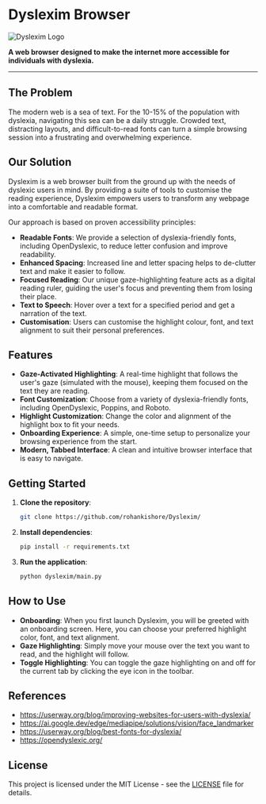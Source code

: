 # Dyslexim Browser

![Dyslexim Logo](https://raw.githubusercontent.com/Rohan-s18/Dyslexim/main/assets/logo.png)

**A web browser designed to make the internet more accessible for individuals with dyslexia.**

---

## The Problem

The modern web is a sea of text. For the 10-15% of the population with dyslexia, navigating this sea can be a daily struggle. Crowded text, distracting layouts, and difficult-to-read fonts can turn a simple browsing session into a frustrating and overwhelming experience.

## Our Solution

Dyslexim is a web browser built from the ground up with the needs of dyslexic users in mind. By providing a suite of tools to customise the reading experience, Dyslexim empowers users to transform any webpage into a comfortable and readable format.

Our approach is based on proven accessibility principles:

*   **Readable Fonts**: We provide a selection of dyslexia-friendly fonts, including OpenDyslexic, to reduce letter confusion and improve readability.
*   **Enhanced Spacing**: Increased line and letter spacing helps to de-clutter text and make it easier to follow.
*   **Focused Reading**: Our unique gaze-highlighting feature acts as a digital reading ruler, guiding the user's focus and preventing them from losing their place.
*   **Text to Speech**: Hover over a text for a specified period and get a narration of the text.
*   **Customisation**: Users can customise the highlight colour, font, and text alignment to suit their personal preferences.

## Features

*   **Gaze-Activated Highlighting**: A real-time highlight that follows the user's gaze (simulated with the mouse), keeping them focused on the text they are reading.
*   **Font Customization**: Choose from a variety of dyslexia-friendly fonts, including OpenDyslexic, Poppins, and Roboto.
*   **Highlight Customization**: Change the color and alignment of the highlight box to fit your needs.
*   **Onboarding Experience**: A simple, one-time setup to personalize your browsing experience from the start.
*   **Modern, Tabbed Interface**: A clean and intuitive browser interface that is easy to navigate.

## Getting Started

1.  **Clone the repository**:
    ```bash
    git clone https://github.com/rohankishore/Dyslexim/
    ```
2.  **Install dependencies**:
    ```bash
    pip install -r requirements.txt
    ```
3.  **Run the application**:
    ```bash
    python dyslexim/main.py
    ```

## How to Use

*   **Onboarding**: When you first launch Dyslexim, you will be greeted with an onboarding screen. Here, you can choose your preferred highlight color, font, and text alignment.
*   **Gaze Highlighting**: Simply move your mouse over the text you want to read, and the highlight will follow.
*   **Toggle Highlighting**: You can toggle the gaze highlighting on and off for the current tab by clicking the eye icon in the toolbar.


## References
- https://userway.org/blog/improving-websites-for-users-with-dyslexia/
- https://ai.google.dev/edge/mediapipe/solutions/vision/face_landmarker
- https://userway.org/blog/best-fonts-for-dyslexia/
- https://opendyslexic.org/

## License

This project is licensed under the MIT License - see the [LICENSE](LICENSE) file for details.
